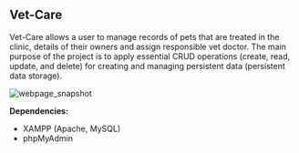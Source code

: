 ## Vet-Care

Vet-Care allows a user to manage records of pets that are treated in the clinic, details of their owners and assign responsible vet doctor. 
The main purpose of the project is to apply essential CRUD operations (create, read, update, and delete) for creating and managing persistent data (persistent data storage).

![webpage_snapshot](https://user-images.githubusercontent.com/79474744/173185571-459c4c09-58c9-40d7-adae-35fe0a3d9f0c.PNG)

**Dependencies:**
- XAMPP (Apache, MySQL)
- phpMyAdmin
